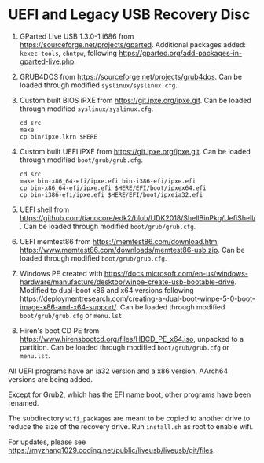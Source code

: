 # UEFI and Legacy USB Recovery Disc

1. GParted Live USB 1.3.0-1 i686 from <https://sourceforge.net/projects/gparted>.
   Additional packages added: `kexec-tools`, `chntpw`, following
   <https://gparted.org/add-packages-in-gparted-live.php>.

2. GRUB4DOS from <https://sourceforge.net/projects/grub4dos>.
   Can be loaded through modified `syslinux/syslinux.cfg`.

3. Custom built BIOS iPXE from <https://git.ipxe.org/ipxe.git>.
   Can be loaded through modified `syslinux/syslinux.cfg`.
   ```
   cd src
   make
   cp bin/ipxe.lkrn $HERE
   ```

4. Custom built UEFI iPXE from <https://git.ipxe.org/ipxe.git>.
   Can be loaded through modified `boot/grub/grub.cfg`.
   ```
   cd src
   make bin-x86_64-efi/ipxe.efi bin-i386-efi/ipxe.efi
   cp bin-x86_64-efi/ipxe.efi $HERE/EFI/boot/ipxex64.efi
   cp bin-i386-efi/ipxe.efi $HERE/EFI/boot/ipxeia32.efi
   ```

5. UEFI shell from <https://github.com/tianocore/edk2/blob/UDK2018/ShellBinPkg/UefiShell/>.
   Can be loaded through modified `boot/grub/grub.cfg`.

6. UEFI memtest86 from <https://memtest86.com/download.htm>, <https://www.memtest86.com/downloads/memtest86-usb.zip>.
   Can be loaded through modified `boot/grub/grub.cfg`.

7. Windows PE created with <https://docs.microsoft.com/en-us/windows-hardware/manufacture/desktop/winpe-create-usb-bootable-drive>.
   Modified to dual-boot x86 and x64 versions following <https://deploymentresearch.com/creating-a-dual-boot-winpe-5-0-boot-image-x86-and-x64-support/>.
   Can be loaded through modified `boot/grub/grub.cfg` or `menu.lst`.

8. Hiren's boot CD PE from <https://www.hirensbootcd.org/files/HBCD_PE_x64.iso>,
   unpacked to a partition.
   Can be loaded through modified `boot/grub/grub.cfg` or `menu.lst`.

All UEFI programs have an ia32 version and a x86 version. AArch64 versions are
being added.

Except for Grub2, which has the EFI name boot, other programs have been renamed.

The subdirectory `wifi_packages` are meant to be copied to another drive to
reduce the size of the recovery drive. Run `install.sh` as root to enable wifi.

For updates, please see <https://myzhang1029.coding.net/public/liveusb/liveusb/git/files>.
